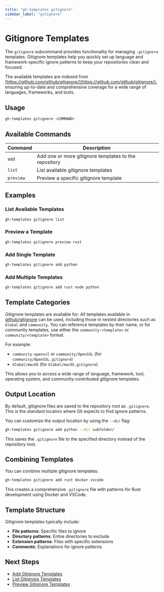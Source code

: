 ```yaml
---
title: "gh-templates gitignore"
sidebar_label: "gitignore"
---
```


# Gitignore Templates

The `gitignore` subcommand provides functionality for managing `.gitignore` templates. Gitignore templates help you quickly set up language and framework-specific ignore patterns to keep your repositories clean and focused.

The available templates are indexed from [https://github.com/github/gitignore/](https://github.com/github/gitignore/), ensuring up-to-date and comprehensive coverage for a wide range of languages, frameworks, and tools.

## Usage

```bash
gh-templates gitignore <COMMAND>
```

## Available Commands

| Command | Description |
|---------|-------------|
| `add` | Add one or more gitignore templates to the repository |
| `list` | List available gitignore templates |
| `preview` | Preview a specific gitignore template |

## Examples

### List Available Templates

```bash
gh-templates gitignore list
```

### Preview a Template

```bash
gh-templates gitignore preview rust
```

### Add Single Template

```bash
gh-templates gitignore add python
```

### Add Multiple Templates

```bash
gh-templates gitignore add rust node python
```

## Template Categories

Gitignore templates are available for:
All templates available in [github/gitignore](https://github.com/github/gitignore/) can be used, including those in nested directories such as `Global` and `community`. You can reference templates by their name, or for community templates, use either the `community-<template>` or `community/<template>` format.

For example:

- `community-openssl` or `community/OpenSSL` (for `community/OpenSSL.gitignore`)
- `Global/macOS` (for `Global/macOS.gitignore`)

This allows you to access a wide range of language, framework, tool, operating system, and community-contributed gitignore templates.

## Output Location

By default, gitignore files are saved to the repository root as `.gitignore`. This is the standard location where Git expects to find ignore patterns.

You can customize the output location by using the `--dir` flag:

```bash
gh-templates gitignore add python --dir subfolder/
```

This saves the `.gitignore` file to the specified directory instead of the repository root.

## Combining Templates

You can combine multiple gitignore templates:

```bash
gh-templates gitignore add rust docker vscode
```

This creates a comprehensive `.gitignore` file with patterns for Rust development using Docker and VSCode.

## Template Structure

Gitignore templates typically include:

- **File patterns**: Specific files to ignore
- **Directory patterns**: Entire directories to exclude
- **Extension patterns**: Files with specific extensions
- **Comments**: Explanations for ignore patterns

## Next Steps

- [Add Gitignore Templates](./gitignore-add.md)
- [List Gitignore Templates](./gitignore-list.md)
- [Preview Gitignore Templates](./gitignore-preview.md)
